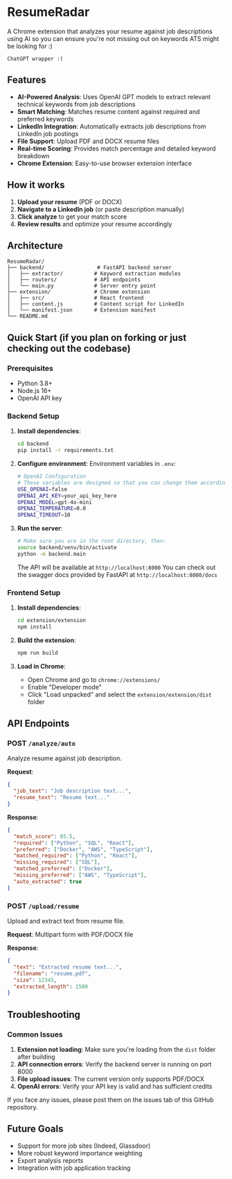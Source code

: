 # ResumeRadar

A Chrome extension that analyzes your resume against job descriptions using AI so you can ensure you're not missing out on keywords ATS might be looking for :)

`ChatGPT wrapper :(`

## Features

- **AI-Powered Analysis**: Uses OpenAI GPT models to extract relevant technical keywords from job descriptions
- **Smart Matching**: Matches resume content against required and preferred keywords
- **LinkedIn Integration**: Automatically extracts job descriptions from LinkedIn job postings
- **File Support**: Upload PDF and DOCX resume files
- **Real-time Scoring**: Provides match percentage and detailed keyword breakdown
- **Chrome Extension**: Easy-to-use browser extension interface

## How it works

1. **Upload your resume** (PDF or DOCX)
2. **Navigate to a LinkedIn job** (or paste description manually)
3. **Click analyze** to get your match score
4. **Review results** and optimize your resume accordingly

## Architecture

```
ResumeRadar/
├── backend/                 # FastAPI backend server
│   ├── extractor/          # Keyword extraction modules
│   ├── routers/            # API endpoints
│   └── main.py             # Server entry point
├── extension/              # Chrome extension
│   ├── src/                # React frontend
│   ├── content.js          # Content script for LinkedIn
│   └── manifest.json       # Extension manifest
└── README.md
```

## Quick Start (if you plan on forking or just checking out the codebase)

### Prerequisites

- Python 3.8+
- Node.js 16+
- OpenAI API key

### Backend Setup

1. **Install dependencies**:
   ```bash
   cd backend
   pip install -r requirements.txt
   ```

2. **Configure environment**:
Environment variables in `.env`:

    ```bash
    # OpenAI Configuration
    # These variables are designed so that you can change them accordingly. Feel free to mess around :)
    USE_OPENAI=false
    OPENAI_API_KEY=your_api_key_here 
    OPENAI_MODEL=gpt-4o-mini
    OPENAI_TEMPERATURE=0.0
    OPENAI_TIMEOUT=10
    ```

3. **Run the server**:
   ```bash
   # Make sure you are in the root directory, then:
   source backend/venv/bin/activate
   python -m backend.main
   ```
   
   The API will be available at `http://localhost:8000`
   You can check out the swagger docs provided by FastAPI at `http://localhost:8000/docs`

### Frontend Setup

1. **Install dependencies**:
   ```bash
   cd extension/extension
   npm install
   ```

2. **Build the extension**:
   ```bash
   npm run build
   ```

3. **Load in Chrome**:
   - Open Chrome and go to `chrome://extensions/`
   - Enable "Developer mode"
   - Click "Load unpacked" and select the `extension/extension/dist` folder

## API Endpoints

### POST `/analyze/auto`
Analyze resume against job description.

**Request**:
```json
{
  "job_text": "Job description text...",
  "resume_text": "Resume text..."
}
```

**Response**:
```json
{
  "match_score": 85.5,
  "required": ["Python", "SQL", "React"],
  "preferred": ["Docker", "AWS", "TypeScript"],
  "matched_required": ["Python", "React"],
  "missing_required": ["SQL"],
  "matched_preferred": ["Docker"],
  "missing_preferred": ["AWS", "TypeScript"],
  "auto_extracted": true
}
```

### POST `/upload/resume`
Upload and extract text from resume file.

**Request**: Multipart form with PDF/DOCX file

**Response**:
```json
{
  "text": "Extracted resume text...",
  "filename": "resume.pdf",
  "size": 12345,
  "extracted_length": 1500
}
```

## Troubleshooting

### Common Issues

1. **Extension not loading**: Make sure you're loading from the `dist` folder after building
2. **API connection errors**: Verify the backend server is running on port 8000
3. **File upload issues**: The current version only supports PDF/DOCX
4. **OpenAI errors**: Verify your API key is valid and has sufficient credits

If you face any issues, please post them on the issues tab of this GitHub repository.

## Future Goals

- Support for more job sites (Indeed, Glassdoor)
- More robust keyword importance weighting
- Export analysis reports
- Integration with job application tracking
